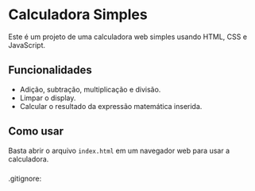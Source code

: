 # Calculadora Simples

Este é um projeto de uma calculadora web simples usando HTML, CSS e JavaScript.

## Funcionalidades

- Adição, subtração, multiplicação e divisão.
- Limpar o display.
- Calcular o resultado da expressão matemática inserida.

## Como usar

Basta abrir o arquivo `index.html` em um navegador web para usar a calculadora.
###
.gitignore:
